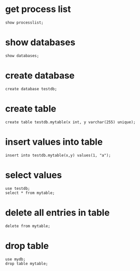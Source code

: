 # get process list

```
show processlist;
```

# show databases

```
show databases;
```

# create database

```
create database testdb;
```

# create table

```
create table testdb.mytable(x int, y varchar(255) unique);
```

# insert values into table

```
insert into testdb.mytable(x,y) values(1, "a");
```

# select values 

```
use testdb;
select * from mytable;
```

# delete all entries in table

```
delete from mytable;
```

# drop table

```
use mydb;
drop table mytable;
```
